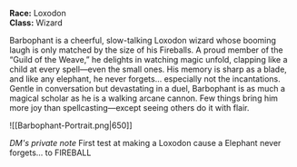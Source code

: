 **Race:** Loxodon  
**Class:** Wizard

Barbophant is a cheerful, slow-talking Loxodon wizard whose booming laugh is only matched by the size of his Fireballs. A proud member of the “Guild of the Weave,” he delights in watching magic unfold, clapping like a child at every spell—even the small ones. His memory is sharp as a blade, and like any elephant, he never forgets… especially not the incantations. Gentle in conversation but devastating in a duel, Barbophant is as much a magical scholar as he is a walking arcane cannon. Few things bring him more joy than spellcasting—except seeing others do it with flair.


![[Barbophant-Portrait.png|650]]

*DM's private note*
First test at making a Loxodon cause a Elephant never forgets... to FIREBALL